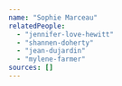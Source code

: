 ```yaml
---
name: "Sophie Marceau"
relatedPeople:
  - "jennifer-love-hewitt"
  - "shannen-doherty"
  - "jean-dujardin"
  - "mylene-farmer"
sources: []
---
```


